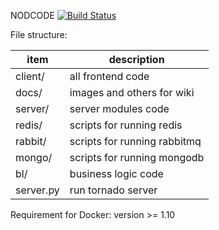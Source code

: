NODCODE [![Build Status](https://travis-ci.org/NODCode/nodcode.svg?branch=master)](https://travis-ci.org/NODCode/nodcode)

File structure:

| item      | description                 |
| --------- | --------------------------- |
| client/   | all frontend code           |
| docs/     | images and others for wiki |
| server/   | server modules code         |
| redis/    | scripts for running redis   |
| rabbit/   | scripts for running rabbitmq|
| mongo/    | scripts for running mongodb |
| bl/       | business logic code         |
| server.py | run tornado server          |

Requirement for Docker: version >= 1.10 
